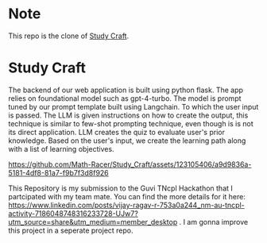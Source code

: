 # Note
This repo is the clone of [Study Craft](https://github.com/Math-Racer/Study_Craft).

# Study Craft
The backend of our web application is built using python flask. The app relies on foundational model such as gpt-4-turbo. The model is prompt tuned by our prompt template built using Langchain. To which the user input is passed. The LLM is given instructions on how to create the output, this technique is similar to few-shot prompting technique, even though is is not its direct application. LLM creates the quiz to evaluate user's prior knowledge. Based on the user's input, we create the learning path along with a list of learning objectives. 




https://github.com/Math-Racer/Study_Craft/assets/123105406/a9d9836a-5181-4df8-81a7-f9b7f3d8f926



This Repository is my submission to the Guvi TNcpl Hackathon that I partcipated with my team mate. You can find the more details for it here: https://www.linkedin.com/posts/vijay-ragav-r-753a0a244_nm-au-tncpl-activity-7186048748316233728-UJw7?utm_source=share&utm_medium=member_desktop . I am gonna improve this project in a seperate project repo. 
